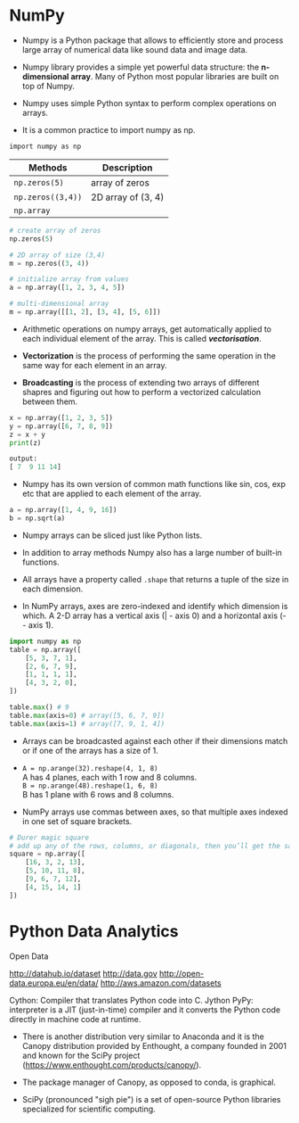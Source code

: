 # NumPy

* Numpy is a Python package that allows to efficiently store and process large array of numerical data like sound data and image data.

* Numpy library provides a simple yet powerful data structure: the **n-dimensional array**. Many of Python most popular libraries are built on top of Numpy.

* Numpy uses simple Python syntax to perform complex operations on arrays.

* It is a common practice to import numpy as np.

```
import numpy as np
```

| Methods       | Description |
|---------------|-------------|
| `np.zeros(5)`   | array of zeros |
| `np.zeros((3,4))` | 2D array of (3, 4) |
| `np.array`

```python
# create array of zeros
np.zeros(5)

# 2D array of size (3,4)
m = np.zeros((3, 4))

# initialize array from values
a = np.array([1, 2, 3, 4, 5])

# multi-dimensional array
m = np.array([[1, 2], [3, 4], [5, 6]])
```

* Arithmetic operations on numpy arrays, get automatically applied to each individual element of the array. This is called **_vectorisation_**.

* **Vectorization** is the process of performing the same operation in the same way for each element in an array.

* **Broadcasting** is the process of extending two arrays of different shapres and figuring out how to perform a vectorized calculation between them.

```python
x = np.array([1, 2, 3, 5])
y = np.array([6, 7, 8, 9])
z = x + y
print(z)

output:
[ 7  9 11 14]
```

* Numpy has its own version of common math functions like sin, cos, exp etc that are applied to each element of the array.

```python
a = np.array([1, 4, 9, 16])
b = np.sqrt(a)
```

* Numpy arrays can be sliced just like Python lists.

* In addition to array methods Numpy also has a large number of built-in functions.

* All arrays have a property called `.shape` that returns a tuple of the size in each dimension.

* In NumPy arrays, axes are zero-indexed and identify which dimension is which. A 2-D array has a vertical axis (| - axis 0) and a horizontal axis (-- axis 1).

```python
import numpy as np
table = np.array([
    [5, 3, 7, 1],
    [2, 6, 7, 9],
    [1, 1, 1, 1],
    [4, 3, 2, 0],
])

table.max() # 9
table.max(axis=0) # array([5, 6, 7, 9])
table.max(axis=1) # array([7, 9, 1, 4])
```

* Arrays can be broadcasted against each other if their dimensions match or if one of the arrays has a size of 1.

* `A = np.arange(32).reshape(4, 1, 8)` <br>
  A has 4 planes, each with 1 row and 8 columns. <br>
  `B = np.arange(48).reshape(1, 6, 8)` <br>
  B has 1 plane with 6 rows and 8 columns.

* NumPy arrays use commas between axes, so that multiple axes indexed in one set of square brackets.

```python
# Durer magic square
# add up any of the rows, columns, or diagonals, then you’ll get the same number, 34.
square = np.array([
    [16, 3, 2, 13],
    [5, 10, 11, 8],
    [9, 6, 7, 12],
    [4, 15, 14, 1]
])
```
# Python Data Analytics

Open Data

http://datahub.io/dataset
http://data.gov
http://open-data.europa.eu/en/data/
http://aws.amazon.com/datasets

Cython: Compiler that translates Python code into C.
Jython
PyPy: interpreter is a JIT (just-in-time) compiler and it converts the Python code directly in machine code at runtime.

* There is another distribution very similar to Anaconda and it is the Canopy distribution provided by Enthought, a company founded in 2001 and known for the SciPy project
(https://www.enthought.com/products/canopy/).

* The package manager of Canopy, as opposed to conda, is graphical.

* SciPy (pronounced "sigh pie") is a set of open-source Python libraries specialized for scientific computing.


